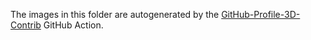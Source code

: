 The images in this folder are autogenerated by the [GitHub-Profile-3D-Contrib](https://github.com/yoshi389111/github-profile-3d-contrib) GitHub Action.
